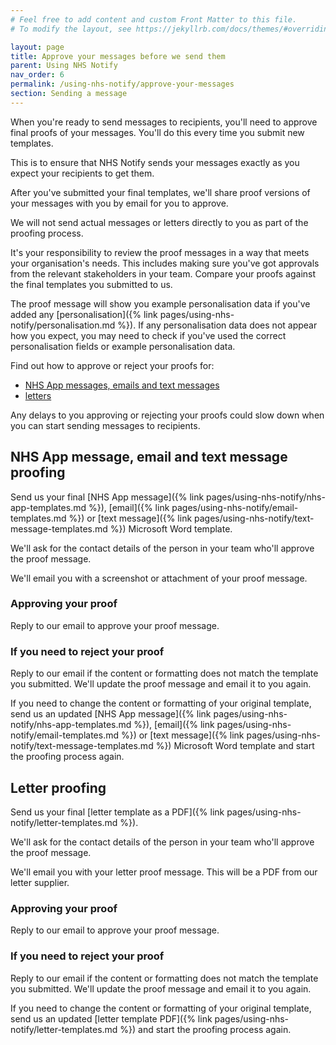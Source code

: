 ```yaml
---
# Feel free to add content and custom Front Matter to this file.
# To modify the layout, see https://jekyllrb.com/docs/themes/#overriding-theme-defaults

layout: page
title: Approve your messages before we send them
parent: Using NHS Notify
nav_order: 6
permalink: /using-nhs-notify/approve-your-messages
section: Sending a message
---
```


When you're ready to send messages to recipients, you'll need to approve final proofs of your messages. You'll do this every time you submit new templates.

This is to ensure that NHS Notify sends your messages exactly as you expect your recipients to get them.

After you've submitted your final templates, we'll share proof versions of your messages with you by email for you to approve.

We will not send actual messages or letters directly to you as part of the proofing process.

It's your responsibility to review the proof messages in a way that meets your organisation's needs. This includes making sure you've got approvals from the relevant stakeholders in your team. Compare your proofs against the final templates you submitted to us.

The proof message will show you example personalisation data if you've added any [personalisation]({% link pages/using-nhs-notify/personalisation.md %}). If any personalisation data does not appear how you expect, you may need to check if you've used the correct personalisation fields or example personalisation data.

Find out how to approve or reject your proofs for:

- [NHS App messages, emails and text messages](#nhs-app-messages-emails-and-text-message-proofing)<!-- markdownlint-disable-line -->
- [letters](#letter-proofing)

Any delays to you approving or rejecting your proofs could slow down when you can start sending messages to recipients.

## NHS App message, email and text message proofing

Send us your final [NHS App message]({% link pages/using-nhs-notify/nhs-app-templates.md %}), [email]({% link pages/using-nhs-notify/email-templates.md %}) or [text message]({% link pages/using-nhs-notify/text-message-templates.md %}) Microsoft Word template.

We'll ask for the contact details of the person in your team who'll approve the proof message.

We'll email you with a screenshot or attachment of your proof message.

### Approving your proof

Reply to our email to approve your proof message.

### If you need to reject your proof

Reply to our email if the content or formatting does not match the template you submitted. We'll update the proof message and email it to you again.

If you need to change the content or formatting of your original template, send us an updated [NHS App message]({% link pages/using-nhs-notify/nhs-app-templates.md %}), [email]({% link pages/using-nhs-notify/email-templates.md %}) or [text message]({% link pages/using-nhs-notify/text-message-templates.md %}) Microsoft Word template and start the proofing process again.

## Letter proofing

Send us your final [letter template as a PDF]({% link pages/using-nhs-notify/letter-templates.md %}).

We'll ask for the contact details of the person in your team who'll approve the proof message.

We'll email you with your letter proof message. This will be a PDF from our letter supplier.

### Approving your proof

Reply to our email to approve your proof message.

### If you need to reject your proof

Reply to our email if the content or formatting does not match the template you submitted. We'll update the proof message and email it to you again.

If you need to change the content or formatting of your original template, send us an updated [letter template PDF]({% link pages/using-nhs-notify/letter-templates.md %}) and start the proofing process again.
